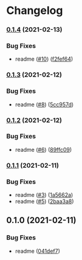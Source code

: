 # Changelog

### [0.1.4](https://www.github.com/joeldodge79/test-python-repo/compare/v0.1.3...v0.1.4) (2021-02-13)


### Bug Fixes

* readme ([#10](https://www.github.com/joeldodge79/test-python-repo/issues/10)) ([f2fef64](https://www.github.com/joeldodge79/test-python-repo/commit/f2fef646306ec0059b652a04759ebf1eb73bce1d))

### [0.1.3](https://www.github.com/joeldodge79/test-python-repo/compare/v0.1.2...v0.1.3) (2021-02-12)


### Bug Fixes

* readme ([#8](https://www.github.com/joeldodge79/test-python-repo/issues/8)) ([5cc957d](https://www.github.com/joeldodge79/test-python-repo/commit/5cc957d8520f17c6aba6d778c902d0d1c693fb04))

### [0.1.2](https://www.github.com/joeldodge79/test-python-repo/compare/v0.1.1...v0.1.2) (2021-02-12)


### Bug Fixes

* readme ([#6](https://www.github.com/joeldodge79/test-python-repo/issues/6)) ([89ffc09](https://www.github.com/joeldodge79/test-python-repo/commit/89ffc098bfa7f5de3a237005cabb389a110d28be))

### [0.1.1](https://www.github.com/joeldodge79/test-python-repo/compare/v0.1.0...v0.1.1) (2021-02-11)


### Bug Fixes

* readme ([#3](https://www.github.com/joeldodge79/test-python-repo/issues/3)) ([1a5662a](https://www.github.com/joeldodge79/test-python-repo/commit/1a5662aa8ac14ec59029182e37b11559f99a9295))
* readme ([#5](https://www.github.com/joeldodge79/test-python-repo/issues/5)) ([2baa3a8](https://www.github.com/joeldodge79/test-python-repo/commit/2baa3a83328b909a178cdd65ac306dd4c3a0c279))

## 0.1.0 (2021-02-11)


### Bug Fixes

* readme ([041def7](https://www.github.com/joeldodge79/test-python-repo/commit/041def7ef511c1d4795bff9f06bb32ef4d8384a9))
